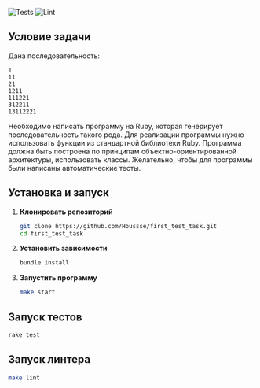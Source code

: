 ![Tests](https://github.com/Houssse/first_test_task/actions/workflows/test.yml/badge.svg) ![Lint](https://github.com/Houssse/first_test_task/actions/workflows/lint.yml/badge.svg)  

## Условие задачи
Дана последовательность:

```
1
11
21
1211
111221
312211
13112221
```

Необходимо написать программу на Ruby, которая генерирует последовательность такого рода. Для реализации программы нужно использовать функции из стандартной библиотеки Ruby. Программа должна быть построена по принципам объектно-ориентированной архитектуры, использовать классы. Желательно, чтобы для программы были написаны автоматические тесты.

## Установка и запуск  

1. **Клонировать репозиторий**  
   ```sh
   git clone https://github.com/Houssse/first_test_task.git
   cd first_test_task
   ```

2. **Установить зависимости**  
   ```sh
   bundle install
   ```

3. **Запустить программу**  
   ```sh
   make start
   ```

## Запуск тестов  
```sh
rake test
```

## Запуск линтера  
```sh
make lint
```